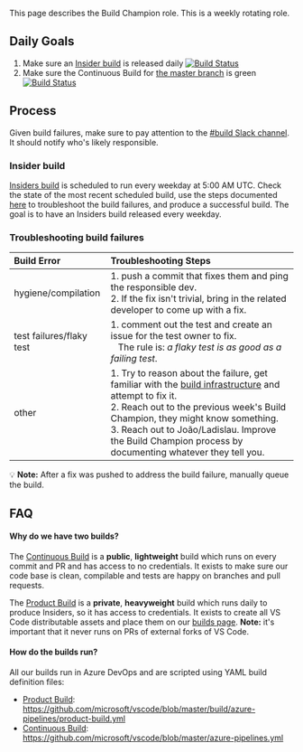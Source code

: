 This page describes the Build Champion role. This is a weekly rotating role.

## Daily Goals

1. Make sure an [Insider build](https://dev.azure.com/monacotools/Monaco/_build?definitionId=111&_a=summary&repositoryFilter=20&branchFilter=332%2C332%2C332%2C332%2C332%2C332%2C332%2C332%2C332%2C332%2C332%2C332%2C332%2C332%2C332%2C332%2C332%2C332%2C332) is released daily [![Build Status](https://dev.azure.com/monacotools/Monaco/_apis/build/status/VS%20Code?branchName=master)](https://dev.azure.com/monacotools/Monaco/_build/latest?definitionId=111&branchName=master)
2. Make sure the Continuous Build for [the master branch](https://dev.azure.com/vscode/VSCode/_build?definitionId=1&_a=summary&repositoryFilter=1&branchFilter=2%2C2%2C2%2C2%2C2%2C2%2C2) is green [![Build Status](https://dev.azure.com/vscode/VSCode/_apis/build/status/VS%20Code?branchName=master)](https://dev.azure.com/vscode/VSCode/_build/latest?definitionId=12&branchName=master)

## Process

Given build failures, make sure to pay attention to the [#build Slack channel](https://vscodeteam.slack.com/messages/C1Y427SES). It should notify who's likely responsible.

### Insider build
[Insiders build](https://dev.azure.com/monacotools/Monaco/_build?definitionId=111&_a=summary&repositoryFilter=20&branchFilter=332%2C332%2C332%2C332%2C332%2C332%2C332%2C332%2C332%2C332%2C332%2C332%2C332%2C332%2C332%2C332%2C332%2C332%2C332) is scheduled to run every weekday at 5:00 AM UTC. Check the state of the most recent scheduled build, use the steps documented [here](https://github.com/microsoft/vscode/wiki/Build-Champion#troubleshooting-build-failures) to troubleshoot the build failures, and produce a successful build. The goal is to have an Insiders build released every weekday. 

### Troubleshooting build failures
| Build Error | Troubleshooting Steps |
|:------------|:----------------------|
| hygiene/compilation | 1. push a commit that fixes them and ping the responsible dev. <br> 2. If the fix isn't trivial, bring in the related developer to come up with a fix. |
| test failures/flaky test | 1. comment out the test and create an issue for the test owner to fix. <br>&nbsp;&nbsp;&nbsp;The rule is: _a flaky test is as good as a failing test_. |
| other |   1. Try to reason about the failure, get familiar with the [build infrastructure](https://github.com/microsoft/vscode/tree/master/build/azure-pipelines) and attempt to fix it. <br> 2. Reach out to the previous week's Build Champion, they might know something. <br> 3. Reach out to João/Ladislau. Improve the Build Champion process by documenting whatever they tell you. |

💡 **Note:** After a fix was pushed to address the build failure, manually queue the build.

## FAQ

#### Why do we have two builds?

The [Continuous Build](https://dev.azure.com/vscode/VSCode/_build?definitionId=1) is a **public**, **lightweight** build which runs on every commit and PR and has access to no credentials. It exists to make sure our code base is clean, compilable and tests are happy on branches and pull requests.

The [Product Build](https://dev.azure.com/monacotools/Monaco/_build?definitionId=111) is a **private**, **heavyweight** build which runs daily to produce Insiders, so it has access to credentials. It exists to create all VS Code distributable assets and place them on our [builds page](https://builds.code.visualstudio.com/). **Note:** it's important that it never runs on PRs of external forks of VS Code.


#### How do the builds run?

All our builds run in Azure DevOps and are scripted using YAML build definition files:

- [Product Build](https://dev.azure.com/monacotools/Monaco/_build/latest?definitionId=111&branchName=master): https://github.com/microsoft/vscode/blob/master/build/azure-pipelines/product-build.yml
- [Continuous Build](https://dev.azure.com/vscode/VSCode/_build/latest?definitionId=12&branchName=master): https://github.com/microsoft/vscode/blob/master/azure-pipelines.yml